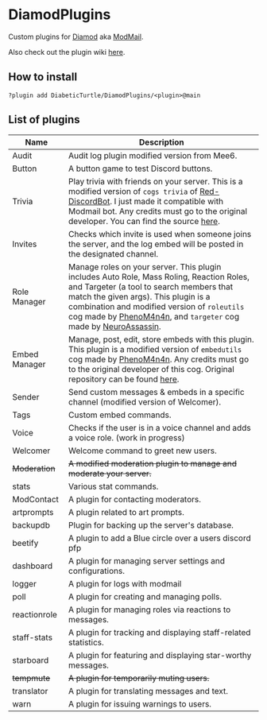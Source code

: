 # DiamodPlugins

Custom plugins for [Diamod](https://github.com/DiabeticTurtle/modmail) aka [ModMail](https://github.com/kyb3r/modmail).

Also check out the plugin wiki [here](https://github.com/kyb3r/modmail/wiki/Plugins).

## How to install

 `?plugin add DiabeticTurtle/DiamodPlugins/<plugin>@main` 

## List of plugins

| Name           | Description                                                                                                                                         |
| ---------------| ----------------------------------------------------------------------------------------------------------------------------------------------------|
| Audit          | Audit log plugin modified version from Mee6.                                          |
| Button         | A button game to test Discord buttons.                                                |
| Trivia         | Play trivia with friends on your server. This is a modified version of `cogs trivia` of [Red-DiscordBot](https://github.com/Cog-Creators/Red-DiscordBot). I just made it compatible with Modmail bot. Any credits must go to the original developer. You can find the source [here](https://github.com/Cog-Creators/Red-DiscordBot/tree/V3/develop/redbot/cogs/trivia). |
| Invites        | Checks which invite is used when someone joins the server, and the log embed will be posted in the designated channel. |
| Role Manager   | Manage roles on your server. This plugin includes Auto Role, Mass Roling, Reaction Roles, and Targeter (a tool to search members that match the given args). This plugin is a combination and modified version of `roleutils` cog made by [PhenoM4n4n](https://github.com/phenom4n4n), and `targeter` cog made by [NeuroAssassin](https://github.com/NeuroAssassin). |
| Embed Manager  | Manage, post, edit, store embeds with this plugin. This plugin is a modified version of `embedutils` cog made by [PhenoM4n4n](https://github.com/phenom4n4n). Any credits must go to the original developer of this cog. Original repository can be found [here](https://github.com/phenom4n4n/phen-cogs/tree/master/embedutils). |
| Sender         | Send custom messages & embeds in a specific channel (modified version of Welcomer).    |
| Tags           | Custom embed commands.                                                                |
| Voice          | Checks if the user is in a voice channel and adds a voice role. (work in progress)    |
| Welcomer       | Welcome command to greet new users.                                                  |
| ~~Moderation~~     | ~~A modified moderation plugin to manage and moderate your server.~~                        |
| stats          | Various stat commands.                                                               |
| ModContact     | A plugin for contacting moderators.                                                  |
| artprompts     | A plugin related to art prompts.                                                    |
| backupdb       | Plugin for backing up the server's database.                                        |
| beetify        | A plugin to add a Blue circle over a users discord pfp                                       |
| dashboard      | A plugin for managing server settings and configurations.                            |
| logger         | A plugin for logs with modmail                                             |
| poll           | A plugin for creating and managing polls.                                           |
| reactionrole   | A plugin for managing roles via reactions to messages.                               |
| staff-stats    | A plugin for tracking and displaying staff-related statistics.                      |
| starboard      | A plugin for featuring and displaying star-worthy messages.                           |
| ~~tempmute~~       | ~~A plugin for temporarily muting users.~~                                              |
| translator     | A plugin for translating messages and text.                                          |
| warn           | A plugin for issuing warnings to users.                                              |
